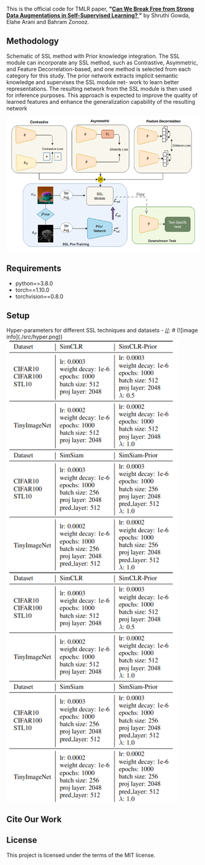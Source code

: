

This is the official code for TMLR paper, **"[Can We Break Free from Strong Data Augmentations in Self-Supervised Learning?
](https://arxiv.org/abs/2404.09752)"** by Shruthi Gowda, Elahe Arani and Bahram Zonooz.

## Methodology


Schematic of SSL method with Prior knowledge integration. The SSL module can incorporate any SSL
method, such as Contrastive, Asymmetric, and Feature Decorrelation-based, and one method is selected from each
category for this study. The prior network extracts implicit semantic knowledge and supervises the SSL module net-
work to learn better representations. The resulting network from the SSL module is then used for inference purposes.
This approach is expected to improve the quality of learned features and enhance the generalization capability of the
resulting network

[//]: # (![image info]&#40;./src/ssl.png&#41;)

<img src="./src/ssl-prior.png"  width="656" height="350">




## Requirements
- python==3.8.0
- torch==1.10.0
- torchvision==0.8.0 

## Setup

Hyper-parameters for different SSL techniques and datasets -
[//]: # (![image info]&#40;./src/hyper.png&#41;)
<img src="./src/hyper1.png"  width="450" height="600">
<img src="./src/hyper2.png"  width="450" height="600">


## Cite Our Work

## License

This project is licensed under the terms of the MIT license.

